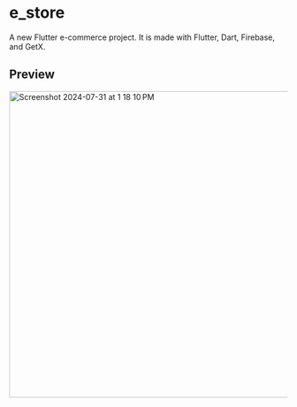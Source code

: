 # e_store

A new Flutter e-commerce project. It is made with Flutter, Dart, Firebase, and GetX.

## Preview

<img width="554" alt="Screenshot 2024-07-31 at 1 18 10 PM" src="https://github.com/user-attachments/assets/d4cda229-862e-4138-aa79-1b8bfa4e4eb3">

